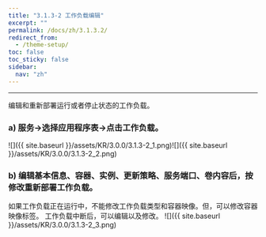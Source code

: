 ```yaml
---
title: "3.1.3-2 工作负载编辑"
excerpt: ""
permalink: /docs/zh/3.1.3.2/
redirect_from:
  - /theme-setup/
toc: false
toc_sticky: false
sidebar:
  nav: "zh"
---
```


---
编辑和重新部署运行或者停止状态的工作负载。

### a\) 服务→选择应用程序表→点击工作负载。
![]({{ site.baseurl }}/assets/KR/3.0.0/3.1.3-2_1.png)![]({{ site.baseurl }}/assets/KR/3.0.0/3.1.3-2_2.png)

### b\) 编辑基本信息、容器、实例、更新策略、服务端口、卷内容后，按修改重新部署工作负载。

如果工作负载正在运行中，不能修改工作负载类型和容器映像。但，可以修改容器映像标签。 工作负载中断后，可以编辑以及修改。
![]({{ site.baseurl }}/assets/KR/3.0.0/3.1.3-2_3.png)
